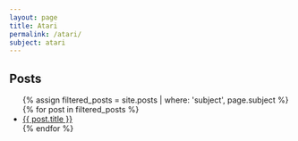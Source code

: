 ```yaml
---
layout: page
title: Atari
permalink: /atari/
subject: atari
---
```


<h2>Posts</h2>
<ul>
  {% assign filtered_posts = site.posts | where: 'subject', page.subject %}
  {% for post in filtered_posts %}
    <li><a href="{{ post.url }}">{{ post.title }}</a></li>
  {% endfor %}
</ul>